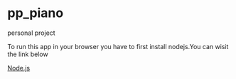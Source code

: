 # pp_piano
 personal project


To run this app in your browser you have to first install nodejs.You can wisit the link below

<a href="https://nodejs.org/en">Node.js</a>
